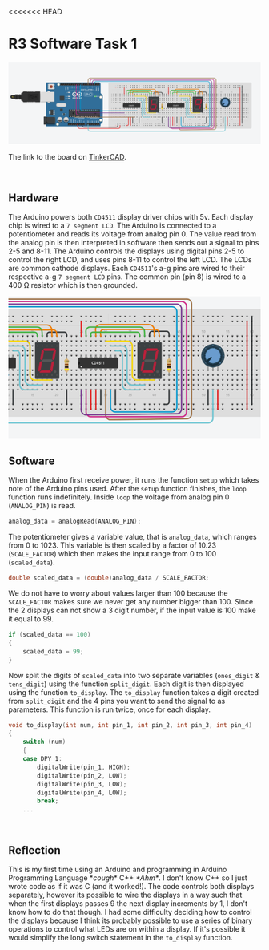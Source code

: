 <<<<<<< HEAD
# R3 Software Task 1
<img src="src/circuit.png"/>

The link to the board on [TinkerCAD](https://www.tinkercad.com/things/ivgo4v7VrjE).

<br>

## Hardware

The Arduino powers both `CD4511` display driver chips with 5v. Each display chip is wired to a `7 segment LCD`. The Arduino is connected to a potentiometer and reads its voltage from analog pin 0. The value read from the analog pin is then interpreted in software then sends out a signal to pins 2-5 and 8-11. The Arduino controls the displays using digital pins 2-5 to control the right LCD, and uses pins 8-11 to control the left LCD. The LCDs are common cathode displays. Each `CD4511`'s a-g pins are wired to their respective a-g `7 segment LCD` pins. The common pin (pin 8) is wired to a 400 Ω resistor which is then grounded. 

<img src="src/demo.gif"/>

<br>

## Software

When the Arduino first receive power, it runs the function `setup` which takes note of the Arduino pins used. After the `setup` function finishes, the `loop` function runs indefinitely. Inside `loop` the voltage from analog pin 0 (`ANALOG_PIN`) is read.
```ino
analog_data = analogRead(ANALOG_PIN);
```
The potentiometer gives a variable value, that is `analog_data`, which ranges from 0 to 1023. This variable is then scaled by a factor of 10.23 (`SCALE_FACTOR`) which then makes the input range from 0 to 100 (`scaled_data`).
```ino
double scaled_data = (double)analog_data / SCALE_FACTOR;
```
We do not have to worry about values larger than 100 because the `SCALE_FACTOR` makes sure we never get any number bigger than 100. Since the 2 displays can not show a 3 digit number, if the input value is 100 make it equal to 99.
```ino
if (scaled_data == 100)
{
    scaled_data = 99;
}
```
Now split the digits of `scaled_data` into two separate variables (`ones_digit` & `tens_digit`) using the function `split_digit`. Each digit is then displayed using the function `to_display`. The `to_display` function takes a digit created from `split_digit` and the 4 pins you want to send the signal to as parameters. This function is run twice, once for each display.
```ino
void to_display(int num, int pin_1, int pin_2, int pin_3, int pin_4)
{
	switch (num)
	{
	case DPY_1:
		digitalWrite(pin_1, HIGH);
		digitalWrite(pin_2, LOW);
		digitalWrite(pin_3, LOW);
		digitalWrite(pin_4, LOW);
		break;
    ...
```

<br>

## Reflection

This is my first time using an Arduino and programming in Arduino Programming Language \**cough*\* C++ *\*Ahm\**. I don't know C++ so I just wrote code as if it was C (and it worked!). The code controls both displays separately, however its possible to wire the displays in a way such that when the first displays passes 9 the next display increments by 1, I don't know how to do that though. I had some difficulty deciding how to control the displays because I think its probably possible to use a series of binary operations to control what LEDs are on within a display. If it's possible it would simplify the long switch statement in the `to_display` function.